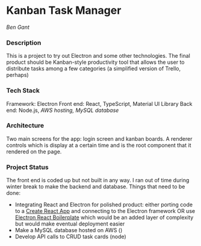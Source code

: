 # Kanban Task Manager

*Ben Gant*

### Description

This is a project to try out Electron and some other technologies. The final product should be Kanban-style productivity tool that allows the user to distribute tasks among a few categories (a simplified version of Trello, perhaps)

### Tech Stack

Framework: Electron
Front end: React, TypeScript, Material UI Library
Back end: Node.js, *AWS hosting, MySQL database*

### Architecture
Two main screens for the app: login screen and kanban boards. A renderer controls which is display at a certain time and is the root component that it rendered on the page.



### Project Status
The front end is coded up but not built in any way. I ran out of time during winter break to make the backend and database. Things that need to be done:

 - Integrating React and Electron for polished product: either porting code to a [Create React App](https://medium.com/@kitze/%EF%B8%8F-from-react-to-an-electron-app-ready-for-production-a0468ecb1da3) and connecting to the Electron framework OR use [Electron React Boilerplate](https://electron-react-boilerplate.js.org/docs/installation) which would be an added layer of complexity but would make eventual deployment easier
 - Make a MySQL database hosted on AWS ()
 - Develop API calls to CRUD task cards (node)